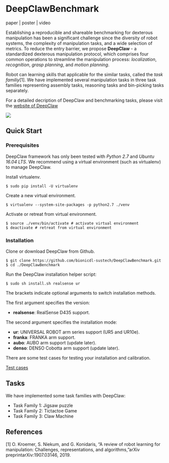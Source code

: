 # DeepClawBenchmark

paper | poster | video

Establishing a reproducible and shareable benchmarking for dexterous manipulation has been a significant challenge since the diversity of robot systems, the complexity of manipulation tasks, and a wide selection of metrics. To reduce the entry barrier, we propose **DeepClaw** - a standardized dexterous manipulation protocol, which comprises four common operations to streamline the manipulation process: *localization*, *recognition*, *grasp planning*, and *motion planning*. 

Robot can learning skills that applicable for the similar tasks, called the *task familiy*[1]. We have implemented several manipulation tasks in three task families representing assembly tasks, reasoning tasks and bin-picking tasks separately.

For a detailed decription of DeepClaw and benchmarking tasks, please visit the [website of DeepClaw](https://bionicdl-sustech.github.io/DeepClawBenchmark/)

![](https://github.com/bionicdl-sustech/DeepClawBenchmark/blob/master/Documents/Figs/deepclaw-framework.png)

## Quick Start

### Prerequisites

DeepClaw framework has only been tested with *Python 2.7* and *Ubuntu 16.04 LTS*. We recommend using a virtual environment (such as virtualenv) to manage DeepClaw.

Install virtualenv.

```shell
$ sudo pip install -U virtualenv
```

Create a new virtual environment.

```shell
$ virtualenv --system-site-packages -p python2.7 ./venv
```

Activate or retreat from virtual environment.

```shell
$ source ./venv/bin/activate # activate virtual environment
$ deactivate # retreat from virtual environment
```

### Installation

Clone or download DeepClaw from Github.

```shell
$ git clone https://github.com/bionicdl-sustech/DeepClawBenchmark.git
$ cd ./DeepClawBenchmark
```

Run the DeepClaw installation helper script:

```shell
$ sudo sh install.sh realsense ur
```

The brackets indicate optional arguments to switch installation methods.

The first argument specifies the version:

- **realsense**: RealSense D435 support.

The second argument specifies the installation mode:

- **ur**: UNIVERSAL ROBOT arm series support (UR5 and UR10e).
- **franka**: FRANKA arm support.
- **aubo**: AUBO arm support (update later).
- **denso**: DENSO Cobotta arm support (update later).

There are some test cases for testing your installation and calibration.

[Test cases](https://github.com/bionicdl-sustech/DeepClawBenchmark/blob/master/Documents/TestCases.md)

## <a name="tasks">Tasks</a>
We have implemented some task families with DeepClaw:
- Task Family 1: Jigsaw puzzle
- Task Family 2: Tictactoe Game
- Task Family 3: Claw Machine

## References
[1] O. Kroemer, S. Niekum, and G. Konidaris, “A review of robot learning for manipulation: Challenges, representations, and algorithms,”arXiv preprintarXiv:1907.03146, 2019.
